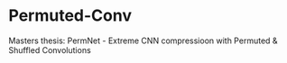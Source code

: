 # Permuted-Conv
Masters thesis: PermNet - Extreme CNN compressioon with Permuted & Shuffled Convolutions

